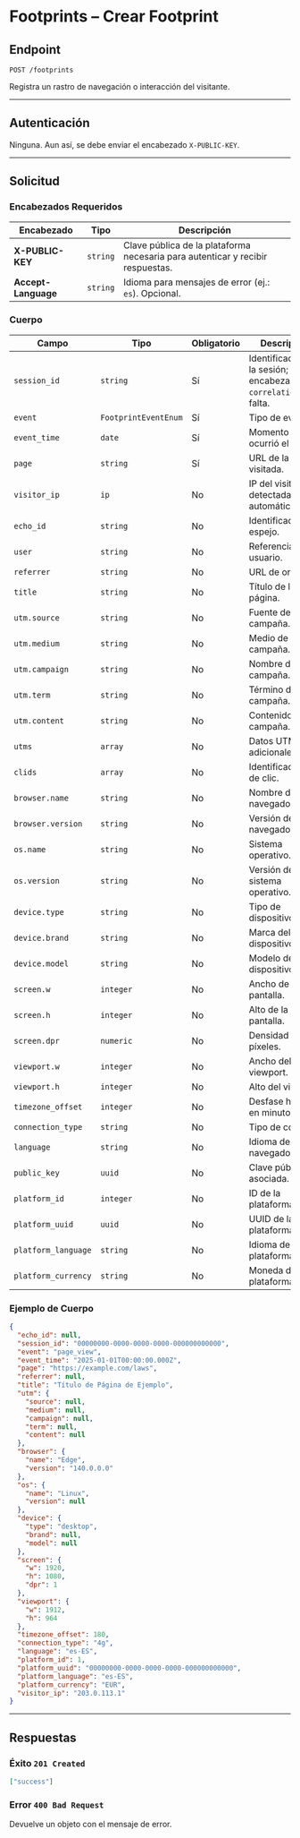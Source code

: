 # Footprints – Crear Footprint

## Endpoint

`POST /footprints`

Registra un rastro de navegación o interacción del visitante.

---

## Autenticación

Ninguna. Aun así, se debe enviar el encabezado `X-PUBLIC-KEY`.

---

## Solicitud

### Encabezados Requeridos

| Encabezado | Tipo | Descripción |
| --------- | ---- | ----------- |
| **X-PUBLIC-KEY** | `string` | Clave pública de la plataforma necesaria para autenticar y recibir respuestas. |
| **Accept-Language** | `string` | Idioma para mensajes de error (ej.: `es`). Opcional. |

### Cuerpo

| Campo | Tipo | Obligatorio | Descripción |
| ----- | ---- | ---------- | ----------- |
| `session_id` | `string` | Sí | Identificador de la sesión; usa el encabezado `x-correlation-id` si falta. |
| `event` | `FootprintEventEnum` | Sí | Tipo de evento. |
| `event_time` | `date` | Sí | Momento en que ocurrió el evento. |
| `page` | `string` | Sí | URL de la página visitada. |
| `visitor_ip` | `ip` | No | IP del visitante; detectada automáticamente. |
| `echo_id` | `string` | No | Identificador de espejo. |
| `user` | `string` | No | Referencia al usuario. |
| `referrer` | `string` | No | URL de origen. |
| `title` | `string` | No | Título de la página. |
| `utm.source` | `string` | No | Fuente de la campaña. |
| `utm.medium` | `string` | No | Medio de la campaña. |
| `utm.campaign` | `string` | No | Nombre de la campaña. |
| `utm.term` | `string` | No | Término de la campaña. |
| `utm.content` | `string` | No | Contenido de la campaña. |
| `utms` | `array` | No | Datos UTM adicionales. |
| `clids` | `array` | No | Identificadores de clic. |
| `browser.name` | `string` | No | Nombre del navegador. |
| `browser.version` | `string` | No | Versión del navegador. |
| `os.name` | `string` | No | Sistema operativo. |
| `os.version` | `string` | No | Versión del sistema operativo. |
| `device.type` | `string` | No | Tipo de dispositivo. |
| `device.brand` | `string` | No | Marca del dispositivo. |
| `device.model` | `string` | No | Modelo del dispositivo. |
| `screen.w` | `integer` | No | Ancho de la pantalla. |
| `screen.h` | `integer` | No | Alto de la pantalla. |
| `screen.dpr` | `numeric` | No | Densidad de píxeles. |
| `viewport.w` | `integer` | No | Ancho del viewport. |
| `viewport.h` | `integer` | No | Alto del viewport. |
| `timezone_offset` | `integer` | No | Desfase horario en minutos. |
| `connection_type` | `string` | No | Tipo de conexión. |
| `language` | `string` | No | Idioma del navegador. |
| `public_key` | `uuid` | No | Clave pública asociada. |
| `platform_id` | `integer` | No | ID de la plataforma. |
| `platform_uuid` | `uuid` | No | UUID de la plataforma. |
| `platform_language` | `string` | No | Idioma de la plataforma. |
| `platform_currency` | `string` | No | Moneda de la plataforma. |

### Ejemplo de Cuerpo

```json
{
  "echo_id": null,
  "session_id": "00000000-0000-0000-0000-000000000000",
  "event": "page_view",
  "event_time": "2025-01-01T00:00:00.000Z",
  "page": "https://example.com/laws",
  "referrer": null,
  "title": "Título de Página de Ejemplo",
  "utm": {
    "source": null,
    "medium": null,
    "campaign": null,
    "term": null,
    "content": null
  },
  "browser": {
    "name": "Edge",
    "version": "140.0.0.0"
  },
  "os": {
    "name": "Linux",
    "version": null
  },
  "device": {
    "type": "desktop",
    "brand": null,
    "model": null
  },
  "screen": {
    "w": 1920,
    "h": 1080,
    "dpr": 1
  },
  "viewport": {
    "w": 1912,
    "h": 964
  },
  "timezone_offset": 180,
  "connection_type": "4g",
  "language": "es-ES",
  "platform_id": 1,
  "platform_uuid": "00000000-0000-0000-0000-000000000000",
  "platform_language": "es-ES",
  "platform_currency": "EUR",
  "visitor_ip": "203.0.113.1"
}
```

---

## Respuestas

### Éxito `201 Created`

```json
["success"]
```

### Error `400 Bad Request`

Devuelve un objeto con el mensaje de error.
